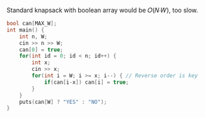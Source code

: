 Standard knapsack with boolean array would be 𝑂(𝑁⋅𝑊), too slow.

```cpp
bool can[MAX_W];
int main() {
	int n, W;
	cin >> n >> W;
	can[0] = true;
	for(int id = 0; id < n; id++) {
		int x;
		cin >> x;
		for(int i = W; i >= x; i--) { // Reverse order is key
			if(can[i-x]) can[i] = true;
		}
	}
	puts(can[W] ? "YES" : "NO");
}
```

